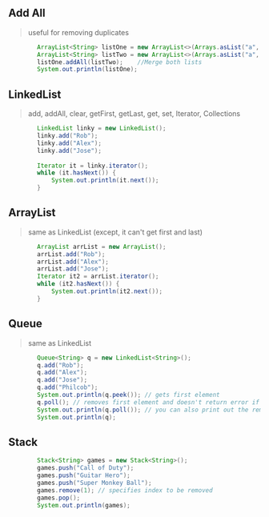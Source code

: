 ## Add All
> useful for removing duplicates
```java
        ArrayList<String> listOne = new ArrayList<>(Arrays.asList("a", "b", "c", "d", "f"));         
        ArrayList<String> listTwo = new ArrayList<>(Arrays.asList("a", "b", "c", "d", "e"));         
        listOne.addAll(listTwo);    //Merge both lists         
        System.out.println(listOne);
```

## LinkedList
> add, addAll, clear, getFirst, getLast, get, set, Iterator, Collections
```java
        LinkedList linky = new LinkedList();
        linky.add("Rob");
        linky.add("Alex");
        linky.add("Jose");                
        
        Iterator it = linky.iterator();
        while (it.hasNext()) {
            System.out.println(it.next());
        }
```

## ArrayList
> same as LinkedList (except, it can't get first and last)
```java
        ArrayList arrList = new ArrayList();
        arrList.add("Rob");
        arrList.add("Alex");
        arrList.add("Jose");                     
        Iterator it2 = arrList.iterator();
        while (it2.hasNext()) {
            System.out.println(it2.next());
        }
```

## Queue
> same as LinkedList
```java
        Queue<String> q = new LinkedList<String>();
        q.add("Rob");
        q.add("Alex");
        q.add("Jose");       
        q.add("Philcob");     
        System.out.println(q.peek()); // gets first element        
        q.poll(); // removes first element and doesn't return error if list is empty
        System.out.println(q.poll()); // you can also print out the removed element
        System.out.println(q);
```

## Stack
```java
        Stack<String> games = new Stack<String>();
        games.push("Call of Duty");
        games.push("Guitar Hero");
        games.push("Super Monkey Ball");
        games.remove(1); // specifies index to be removed
        games.pop();
        System.out.println(games);
```
